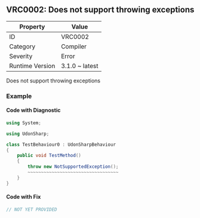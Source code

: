 ## VRC0002: Does not support throwing exceptions

| Property        | Value          | 
| --------------- | -------------- | 
| ID              | VRC0002        | 
| Category        | Compiler       | 
| Severity        | Error          | 
| Runtime Version | 3.1.0 ~ latest | 

Does not support throwing exceptions  

### Example

#### Code with Diagnostic


```csharp
using System;

using UdonSharp;

class TestBehaviour0 : UdonSharpBehaviour
{
    public void TestMethod()
    {
        throw new NotSupportedException();
        ~~~~~~~~~~~~~~~~~~~~~~~~~~~~~~~~~~
    }
}
```

#### Code with Fix


```csharp
// NOT YET PROVIDED
```


